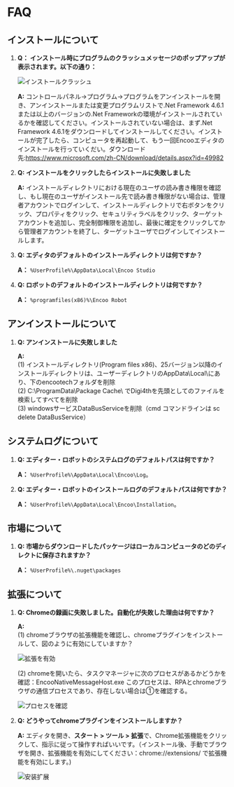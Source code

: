 # FAQ

## インストールについて

1. **Q： インストール時にプログラムのクラッシュメッセージのポップアップが表示されます。以下の通り：**

    ![インストールクラッシュ](https://docimages.blob.core.chinacloudapi.cn/images/Studio/FAQ/installCollapse.png)

    **A:** コントロールパネル->プログラム->プログラムをアンインストールを開き、アンインストールまたは変更プログラムリストで.Net Framework 4.6.1または以上のバージョンの.Net Frameworkの環境がインストールされているかを確認してください。インストールされていない場合は、まず.Net Framework 4.6.1をダウンロードしてインストールしてください。インストールが完了したら、コンピュータを再起動して、もう一回Encooエディタのインストールを行っていくだい。ダウンロード先:<https://www.microsoft.com/zh-CN/download/details.aspx?id=49982>

2. **Q: インストールをクリックしたらインストールに失敗しました**

    **A:** インストールディレクトリにおける現在のユーザの読み書き権限を確認し、もし現在のユーザがインストール先で読み書き権限がない場合は、管理者アカウントでログインして、インストールディレクトリで右ボタンをクリック、プロパティをクリック、セキュリティラベルをクリック、ターゲットアカウントを追加し、完全制御権限を追加し、最後に確定をクリックしてから管理者アカウントを終了し、ターゲットユーザでログインしてインストールします。

3. **Q: エディタのデフォルトのインストールディレクトリは何ですか？**

   **A：** `%UserProfile%\AppData\Local\Encoo Studio`

4. **Q: ロボットのデフォルトのインストールディレクトリは何ですか？**

   **A：** `%programfiles(x86)%\Encoo Robot`

## アンインストールについて

1. **Q: アンインストールに失敗しました**

    **A:** </br>
    (1) インストールディレクトリ(Program files x86)、25バージョン以降のインストールディレクトリは、ユーザーディレクトリのAppData\Local\にあり、下のencootechフォルダを削除</br>
    (2) C:\ProgramData\Package Cache\ でDigi4thを先頭としてのファイルを検索してすべてを削除</br>
    (3) windowsサービスDataBusServiceを削除（cmd コマンドラインは sc delete DataBusService）

## システムログについて

1. **Q: エディター・ロボットのシステムログのデフォルトパスは何ですか？**

   **A：** `%UserProfile%\AppData\Local\Encoo\Log`。

2. **Q: エディター・ロボットのインストールログのデフォルトパスは何ですか？**

   **A：** `%UserProfile%\AppData\Local\Encoo\Installation`。

## 市場について

1. **Q: 市場からダウンロードしたパッケージはローカルコンピュータのどのディレクトに保存されますか？**

   **A：** `%UserProfile%\.nuget\packages`

## 拡張について

1. **Q: Chromeの録画に失敗しました。自動化が失敗した理由は何ですか？**

    **A:** </br>
    (1) chromeブラウザの拡張機能を確認し、chromeプラグインをインストールして、図のように有効にしていますか？

    ![拡張を有効](https://docimages.blob.core.chinacloudapi.cn/images/Studio/Extensions/chrome-usingExtension.png)</br>

    (2) chromeを開いたら、タスクマネージャに次のプロセスがあるかどうかを確認：EncooNativeMessageHost.exe このプロセスは、RPAとchromeブラウザの通信プロセスであり、存在しない場合は①を確認する。

    ![プロセスを確認](https://docimages.blob.core.chinacloudapi.cn/images/Studio/FAQ/taskManager.png)</br>

1. **Q: どうやってchromeプラグインをインストールしますか？**

    **A:** エディタを開き、**スタート > ツール > 拡張**で、Chrome拡張機能をクリックして、指示に従って操作すればいいです。（インストール後、手動でブラウザを開き、拡張機能を有効にしてください：chrome://extensions/ で拡張機能を有効にします。)

    ![安装扩展](https://docimages.blob.core.chinacloudapi.cn/images/Studio/Market/extensioninpath20201019.png)
